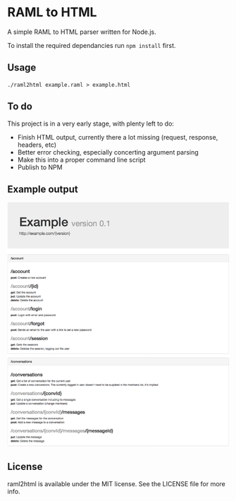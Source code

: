 # RAML to HTML

A simple RAML to HTML parser written for Node.js.

To install the required dependancies run `npm install` first.

## Usage
```
./raml2html example.raml > example.html
```

## To do
This project is in a very early stage, with plenty left to do:

* Finish HTML output, currently there a lot missing (request, response, headers, etc)
* Better error checking, especially concerting argument parsing
* Make this into a proper command line script
* Publish to NPM

## Example output
![Example output](example.png)

## License
raml2html is available under the MIT license. See the LICENSE file for more info.
